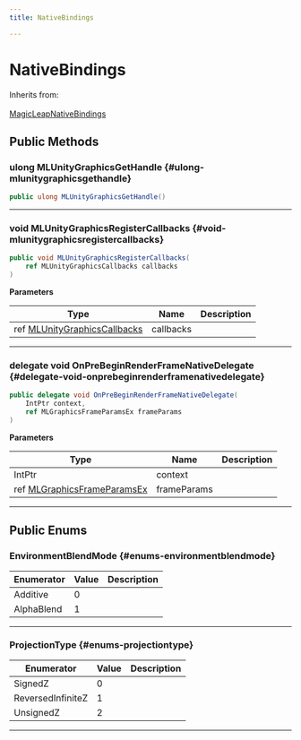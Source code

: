 ```yaml
---
title: NativeBindings

---
```


# NativeBindings







Inherits from: <br></br>[MagicLeapNativeBindings](/versioned_docs/version-03-Jan-2023/unity-api/api/UnityEngine.XR.MagicLeap.Native/MagicLeapNativeBindings/UnityEngine.XR.MagicLeap.Native.MagicLeapNativeBindings.md)




## Public Methods

### ulong MLUnityGraphicsGetHandle {#ulong-mlunitygraphicsgethandle}

```csharp
public ulong MLUnityGraphicsGetHandle()
```






-----------

### void MLUnityGraphicsRegisterCallbacks {#void-mlunitygraphicsregistercallbacks}

```csharp
public void MLUnityGraphicsRegisterCallbacks(
    ref MLUnityGraphicsCallbacks callbacks
)
```


**Parameters**

| Type | Name  | Description  | 
|--|--|--|
| ref [MLUnityGraphicsCallbacks](/versioned_docs/version-03-Jan-2023/unity-api/api/UnityEngine.XR.MagicLeap/MLGraphicsHooks/NativeBindings/UnityEngine.XR.MagicLeap.MLGraphicsHooks.NativeBindings.MLUnityGraphicsCallbacks.md) |callbacks||






-----------

### delegate void OnPreBeginRenderFrameNativeDelegate {#delegate-void-onprebeginrenderframenativedelegate}

```csharp
public delegate void OnPreBeginRenderFrameNativeDelegate(
    IntPtr context,
    ref MLGraphicsFrameParamsEx frameParams
)
```


**Parameters**

| Type | Name  | Description  | 
|--|--|--|
| IntPtr |context||
| ref [MLGraphicsFrameParamsEx](/versioned_docs/version-03-Jan-2023/unity-api/api/UnityEngine.XR.MagicLeap/MLGraphicsHooks/NativeBindings/UnityEngine.XR.MagicLeap.MLGraphicsHooks.NativeBindings.MLGraphicsFrameParamsEx.md) |frameParams||






-----------

## Public Enums

### EnvironmentBlendMode {#enums-environmentblendmode}

| Enumerator | Value | Description |
| ---------- | ----- | ----------- |
| Additive | 0|   |
| AlphaBlend | 1|   |








-----------

### ProjectionType {#enums-projectiontype}

| Enumerator | Value | Description |
| ---------- | ----- | ----------- |
| SignedZ | 0|   |
| ReversedInfiniteZ | 1|   |
| UnsignedZ | 2|   |








-----------

